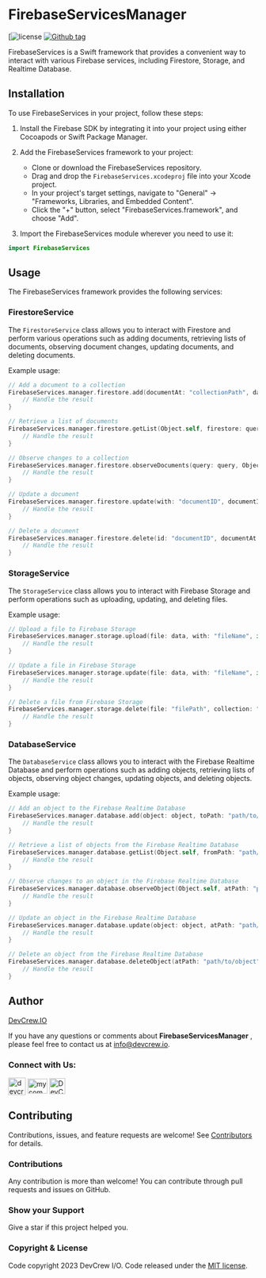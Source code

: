 # FirebaseServicesManager
[![license](https://github.com/DevCrew-io/firebase-utils-ios/blob/main/LICENSE)
[](https://img.shields.io/badge/Code-Swift-informational?style=flat&logo=swift&color=FFA500)
[![Github tag](https://img.shields.io/github/v/tag/DevCrew-io/chatgpt-ios-sdk.svg)]()


FirebaseServices is a Swift framework that provides a convenient way to interact with various Firebase services, including Firestore, Storage, and Realtime Database.

## Installation

To use FirebaseServices in your project, follow these steps:

1. Install the Firebase SDK by integrating it into your project using either Cocoapods or Swift Package Manager.

2. Add the FirebaseServices framework to your project:
   - Clone or download the FirebaseServices repository.
   - Drag and drop the `FirebaseServices.xcodeproj` file into your Xcode project.
   - In your project's target settings, navigate to "General" -> "Frameworks, Libraries, and Embedded Content".
   - Click the "+" button, select "FirebaseServices.framework", and choose "Add".

3. Import the FirebaseServices module wherever you need to use it:
```swift
import FirebaseServices
```

## Usage

The FirebaseServices framework provides the following services:

### FirestoreService

The `FirestoreService` class allows you to interact with Firestore and perform various operations such as adding documents, retrieving lists of documents, observing document changes, updating documents, and deleting documents.

Example usage:

```swift
// Add a document to a collection
FirebaseServices.manager.firestore.add(documentAt: "collectionPath", dataDic: dataDic) { result in
    // Handle the result
}

// Retrieve a list of documents
FirebaseServices.manager.firestore.getList(Object.self, firestore: query) { result in
    // Handle the result
}

// Observe changes to a collection
FirebaseServices.manager.firestore.observeDocuments(query: query, Object.self) { result in
    // Handle the result
}

// Update a document
FirebaseServices.manager.firestore.update(with: "documentID", documentIn: "collectionPath", dataDic: dataDic) { result in
    // Handle the result
}

// Delete a document
FirebaseServices.manager.firestore.delete(id: "documentID", documentAt: "collectionPath") { result in
    // Handle the result
}
```

### StorageService

The `StorageService` class allows you to interact with Firebase Storage and perform operations such as uploading, updating, and deleting files.

Example usage:

```swift
// Upload a file to Firebase Storage
FirebaseServices.manager.storage.upload(file: data, with: "fileName", in: "folderPath") { result in
    // Handle the result
}

// Update a file in Firebase Storage
FirebaseServices.manager.storage.update(file: data, with: "fileName", in: "folderPath") { result in
    // Handle the result
}

// Delete a file from Firebase Storage
FirebaseServices.manager.storage.delete(file: "filePath", collection: "collectionPath") { result in
    // Handle the result
}
```

### DatabaseService

The `DatabaseService` class allows you to interact with the Firebase Realtime Database and perform operations such as adding objects, retrieving lists of objects, observing object changes, updating objects, and deleting objects.

Example usage:

```swift
// Add an object to the Firebase Realtime Database
FirebaseServices.manager.database.add(object: object, toPath: "path/to/object") { result in
    // Handle the result
}

// Retrieve a list of objects from the Firebase Realtime Database
FirebaseServices.manager.database.getList(Object.self, fromPath: "path/to/list") { result in
    // Handle the result
}

// Observe changes to an object in the Firebase Realtime Database
FirebaseServices.manager.database.observeObject(Object.self, atPath: "path/to/object") { result in
    // Handle the result
}

// Update an object in the Firebase Realtime Database
FirebaseServices.manager.database.update(object: object, atPath: "path/to/object") { result in
    // Handle the result
}

// Delete an object from the Firebase Realtime Database
FirebaseServices.manager.database.deleteObject(atPath: "path/to/object") { result in
    // Handle the result
}
```


## Author
[DevCrew.IO](https://devcrew.io/)

If you have any questions or comments about **FirebaseServicesManager** , please feel free to contact us at info@devcrew.io.

<h3 align="left">Connect with Us:</h3>
<p align="left">
<a href="https://devcrew.io" target="blank"><img align="center" src="https://devcrew.io/wp-content/uploads/2022/09/logo.svg" alt="devcrew.io" height="35" width="35" /></a>
<a href="https://www.linkedin.com/company/devcrew-io/mycompany/" target="blank"><img align="center" src="https://raw.githubusercontent.com/rahuldkjain/github-profile-readme-generator/master/src/images/icons/Social/linked-in-alt.svg" alt="mycompany" height="30" width="40" /></a>
<a href="https://github.com/DevCrew-io" target="blank"><img align="center" src="https://cdn-icons-png.flaticon.com/512/733/733553.png" alt="DevCrew-io" height="32" width="32" /></a>
</p>


## Contributing 
Contributions, issues, and feature requests are welcome! See [Contributors](https://github.com/DevCrew-io/firebase-utils-ios/graphs/contributors) for details.

### Contributions
Any contribution is more than welcome! You can contribute through pull requests and issues on GitHub.

### Show your Support
Give a star if this project helped you.

### Copyright & License
Code copyright 2023 DevCrew I/O. Code released under the [MIT license](https://github.com/DevCrew-io/firebase-utils-ios/blob/main/LICENSE).
